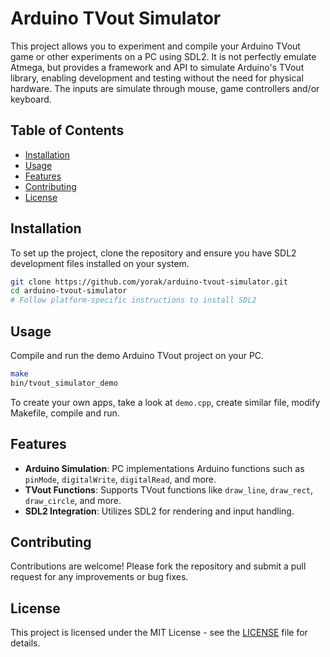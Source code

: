 # Arduino TVout Simulator

This project allows you to experiment and compile your Arduino TVout game or other experiments on a PC using SDL2. It is not perfectly emulate Atmega, but provides a framework and API to simulate Arduino's TVout library, enabling development and testing without the need for physical hardware. The inputs are simulate through mouse, game controllers and/or keyboard.

## Table of Contents

- [Installation](#installation)
- [Usage](#usage)
- [Features](#features)
- [Contributing](#contributing)
- [License](#license)

## Installation

To set up the project, clone the repository and ensure you have SDL2 development files installed on your system.

```bash
git clone https://github.com/yorak/arduino-tvout-simulator.git
cd arduino-tvout-simulator
# Follow platform-specific instructions to install SDL2
```

## Usage

Compile and run the demo Arduino TVout project on your PC.

```bash
make
bin/tvout_simulator_demo
```

To create your own apps, take a look at `demo.cpp`, create similar file, modify Makefile, compile and run.

## Features

- **Arduino Simulation**: PC implementations Arduino functions such as `pinMode`, `digitalWrite`, `digitalRead`, and more.
- **TVout Functions**: Supports TVout functions like `draw_line`, `draw_rect`, `draw_circle`, and more.
- **SDL2 Integration**: Utilizes SDL2 for rendering and input handling.

## Contributing

Contributions are welcome! Please fork the repository and submit a pull request for any improvements or bug fixes.

## License

This project is licensed under the MIT License - see the [LICENSE](LICENSE) file for details.
